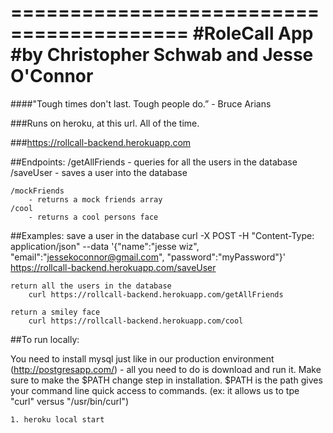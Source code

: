 =========================================
#RoleCall App
#by Christopher Schwab and Jesse O'Connor
=========================================

####"Tough times don't last. Tough people do.” - Bruce Arians

###Runs on heroku, at this url. All of the time.

###https://rollcall-backend.herokuapp.com


##Endpoints:
    /getAllFriends
        - queries for all the users in the database
    /saveUser
        - saves a user into the database


    /mockFriends
        - returns a mock friends array
    /cool
        - returns a cool persons face

##Examples:
    save a user in the database
        curl -X POST -H "Content-Type: application/json" --data '{"name":"jesse wiz", "email":"jessekoconnor@gmail.com", "password":"myPassword"}' https://rollcall-backend.herokuapp.com/saveUser

    return all the users in the database
        curl https://rollcall-backend.herokuapp.com/getAllFriends

    return a smiley face
        curl https://rollcall-backend.herokuapp.com/cool


##To run locally:

You need to install mysql just like in our production environment (http://postgresapp.com/)
    - all you need to do is download and run it. Make sure to make the $PATH change step in installation.
      $PATH is the path gives your command line quick access to commands. (ex: it allows us to tpe "curl" versus "/usr/bin/curl")


	1. heroku local start


